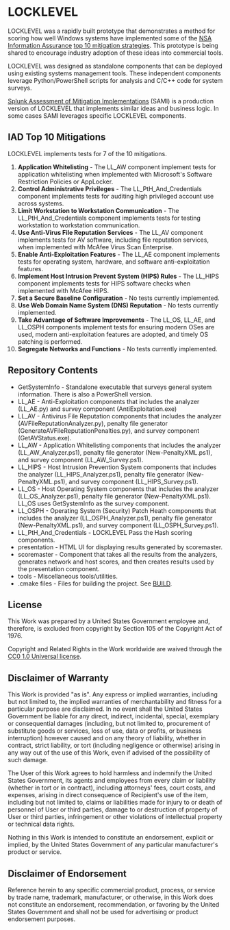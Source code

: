 # LOCKLEVEL

LOCKLEVEL was a rapidly built prototype that demonstrates a method for scoring how well Windows systems have implemented some of the [NSA Information Assurance](https://www.iad.gov/) [top 10 mitigation strategies](https://www.iad.gov/iad/library/ia-guidance/iads-top-10-information-assurance-mitigation-strategies.cfm). This prototype is being shared to encourage industry adoption of these ideas into commercial tools.

LOCKLEVEL was designed as standalone components that can be deployed using existing systems management tools. These independent components leverage Python/PowerShell scripts for analysis and C/C++ code for system surveys.

[Splunk Assessment of Mitigation Implementations](https://github.com/iadgov/Splunk-Assessment-of-Mitigation-Implementations) (SAMI) is a production version of LOCKLEVEL that implements similar ideas and business logic. In some cases SAMI leverages specific LOCKLEVEL components.

## IAD Top 10 Mitigations 
LOCKLEVEL implements tests for 7 of the 10 mitigations.

1. **Application Whitelisting** - The LL_AW component implement tests for application whitelisting when implemented with Microsoft's Software Restriction Policies or AppLocker.
1. **Control Administrative Privileges** - The LL_PtH_And_Credentials component implements tests for auditing high privileged account use across systems.
1. **Limit Workstation to Workstation Communication** - The LL_PtH_And_Credentials component implements tests for testing workstation to workstation communication.
1. **Use Anti-Virus File Reputation Services** - The LL_AV component implements tests for AV software, including file reputation services, when implemented with McAfee Virus Scan Enterprise.
1. **Enable Anti-Exploitation Features** - The LL_AE component implements tests for operating system, hardware, and software anti-exploitation features.
1. **Implement Host Intrusion Prevent System (HIPS) Rules** - The LL_HIPS component implements tests for HIPS software checks when implemented with McAfee HIPS.
1. **Set a Secure Baseline Configuration** - No tests currently implemented.
1. **Use Web Domain Name System (DNS) Reputation** - No tests currently implemented.
1. **Take Advantage of Software Improvements** - The LL_OS, LL_AE, and LL_OSPH components implement tests for ensuring modern OSes are used, modern anti-exploitation features are adopted, and timely OS patching is performed.
1. **Segregate Networks and Functions** - No tests currently implemented.

## Repository Contents

* GetSystemInfo - Standalone executable that surveys general system information. There is also a PowerShell version.
* LL_AE - Anti-Exploitation components that includes the analyzer (LL_AE.py) and survey component (AntiExploitation.exe)
* LL_AV - Antivirus File Reputation components that includes the analyzer (AVFileReputationAnalyzer.py), penalty file generator (GenerateAVFileReputationPenalties.py), and survey component (GetAVStatus.exe).
* LL_AW - Application Whitelisting components that includes the analyzer (LL_AW_Analyzer.ps1), penalty file generator (New-PenaltyXML.ps1), and survey component (LL_AW_Survey.ps1).
* LL_HIPS - Host Intrusion Prevention System components that includes the analyzer (LL_HIPS_Analyzer.ps1), penalty file generator (New-PenaltyXML.ps1), and survey component (LL_HIPS_Survey.ps1).
* LL_OS - Host Operating System components that includes the analyzer (LL_OS_Analyzer.ps1), penalty file generator (New-PenaltyXML.ps1). LL_OS uses GetSystemInfo as the survey component.
* LL_OSPH - Operating System (Security) Patch Heath components that includes the analyzer (LL_OSPH_Analyzer.ps1), penalty file generator (New-PenaltyXML.ps1), and survey component (LL_OSPH_Survey.ps1).
* LL_PtH_And_Credentials - LOCKLEVEL Pass the Hash scoring components.
* presentation - HTML UI for displaying results generated by scoremaster.
* scoremaster - Component that takes all the results from the analyzers, generates network and host scores, and then creates results used by the presentation component.
* tools - Miscellaneous tools/utilities.
* .cmake files - Files for building the project. See [BUILD](../BUILD.md).

## License
This Work was prepared by a United States Government employee and, therefore, is excluded from copyright by Section 105 of the Copyright Act of 1976.

Copyright and Related Rights in the Work worldwide are waived through the [CC0 1.0 Universal license](https://creativecommons.org/publicdomain/zero/1.0/).

## Disclaimer of Warranty
This Work is provided "as is". Any express or implied warranties, including but not limited to, the implied warranties of merchantability and fitness for a particular purpose are disclaimed. In no event shall the United States Government be liable for any direct, indirect, incidental, special, exemplary or consequential damages (including, but not limited to, procurement of substitute goods or services, loss of use, data or profits, or business interruption) however caused and on any theory of liability, whether in contract, strict liability, or tort (including negligence or otherwise) arising in any way out of the use of this Work, even if advised of the possibility of such damage.

The User of this Work agrees to hold harmless and indemnify the United States Government, its agents and employees from every claim or liability (whether in tort or in contract), including attorneys' fees, court costs, and expenses, arising in direct consequence of Recipient's use of the item, including but not limited to, claims or liabilities made for injury to or death of personnel of User or third parties, damage to or destruction of property of User or third parties, infringement or other violations of intellectual property or technical data rights.

Nothing in this Work is intended to constitute an endorsement, explicit or implied, by the United States Government of any particular manufacturer's product or service.

## Disclaimer of Endorsement
Reference herein to any specific commercial product, process, or service by trade name, trademark, manufacturer, or otherwise, in this Work does not constitute an endorsement, recommendation, or favoring by the United States Government and shall not be used for advertising or product endorsement purposes.